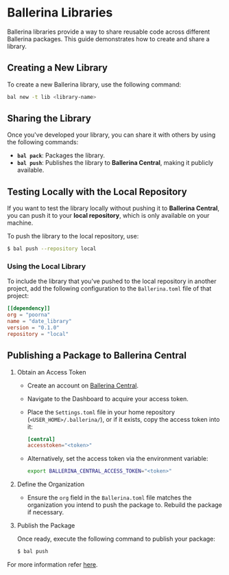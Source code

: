 # Ballerina Libraries

Ballerina libraries provide a way to share reusable code across different Ballerina packages. This guide demonstrates how to create and share a library.

## Creating a New Library

To create a new Ballerina library, use the following command:

```bash
bal new -t lib <library-name>
```

## Sharing the Library

Once you've developed your library, you can share it with others by using the following commands:

- **`bal pack`**: Packages the library.
- **`bal push`**: Publishes the library to **Ballerina Central**, making it publicly available.

## Testing Locally with the Local Repository

If you want to test the library locally without pushing it to **Ballerina Central**, you can push it to your **local repository**, which is only available on your machine.

To push the library to the local repository, use:

```bash
$ bal push --repository local
```

### Using the Local Library

To include the library that you've pushed to the local repository in another project, add the following configuration to the `Ballerina.toml` file of that project:

```toml
[[dependency]]
org = "poorna"
name = "date_library"
version = "0.1.0"
repository = "local"
```

## Publishing a Package to Ballerina Central

1. Obtain an Access Token

    - Create an account on [Ballerina Central](https://central.ballerina.io/).
    - Navigate to the Dashboard to acquire your access token.
    - Place the `Settings.toml` file in your home repository (`<USER_HOME>/.ballerina/`), or if it exists, copy the access token into it:

        ```toml
        [central]
        accesstoken="<token>"
        ```

    - Alternatively, set the access token via the environment variable:

        ```bash
        export BALLERINA_CENTRAL_ACCESS_TOKEN="<token>"
        ```

2. Define the Organization

    - Ensure the `org` field in the `Ballerina.toml` file matches the organization you intend to push the package to. Rebuild the package if necessary.

3. Publish the Package

    Once ready, execute the following command to publish your package:

    ```bash
    $ bal push
    ```

For more information refer [here](https://ballerina.io/learn/publish-packages-to-ballerina-central/).
